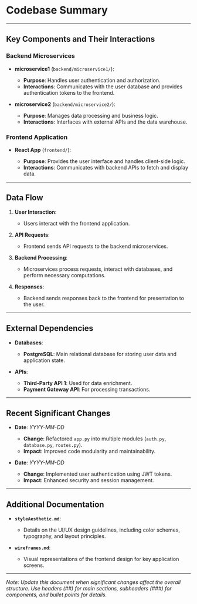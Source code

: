 # Codebase Summary

---

## Key Components and Their Interactions

### Backend Microservices

- **microservice1** (`backend/microservice1/`):

  - **Purpose**: Handles user authentication and authorization.
  - **Interactions**: Communicates with the user database and provides authentication tokens to the frontend.

- **microservice2** (`backend/microservice2/`):

  - **Purpose**: Manages data processing and business logic.
  - **Interactions**: Interfaces with external APIs and the data warehouse.

### Frontend Application

- **React App** (`frontend/`):

  - **Purpose**: Provides the user interface and handles client-side logic.
  - **Interactions**: Communicates with backend APIs to fetch and display data.

---

## Data Flow

1. **User Interaction**:

   - Users interact with the frontend application.

2. **API Requests**:

   - Frontend sends API requests to the backend microservices.

3. **Backend Processing**:

   - Microservices process requests, interact with databases, and perform necessary computations.

4. **Responses**:

   - Backend sends responses back to the frontend for presentation to the user.

---

## External Dependencies

- **Databases**:

  - **PostgreSQL**: Main relational database for storing user data and application state.

- **APIs**:

  - **Third-Party API 1**: Used for data enrichment.
  - **Payment Gateway API**: For processing transactions.

---

## Recent Significant Changes

- **Date**: *YYYY-MM-DD*

  - **Change**: Refactored `app.py` into multiple modules (`auth.py`, `database.py`, `routes.py`).
  - **Impact**: Improved code modularity and maintainability.

- **Date**: *YYYY-MM-DD*

  - **Change**: Implemented user authentication using JWT tokens.
  - **Impact**: Enhanced security and session management.

---

## Additional Documentation

- **`styleAesthetic.md`**:

  - Details on the UI/UX design guidelines, including color schemes, typography, and layout principles.

- **`wireframes.md`**:

  - Visual representations of the frontend design for key application screens.

---

*Note: Update this document when significant changes affect the overall structure. Use headers (##) for main sections, subheaders (###) for components, and bullet points for details.*

